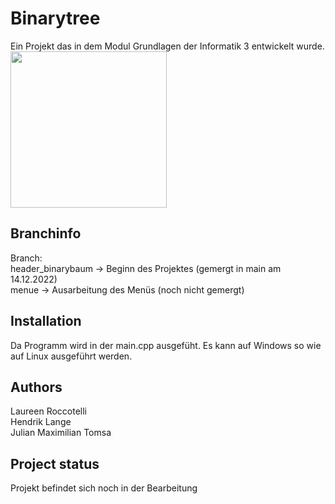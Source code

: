 # Binarytree

Ein Projekt das in dem Modul Grundlagen der Informatik 3 entwickelt wurde.
<img src="https://assets.leetcode.com/uploads/2020/11/26/tmp-tree.jpg" width="250px"/>

## Branchinfo

Branch: <br/>
header_binarybaum   -> Beginn des Projektes     (gemergt in main am 14.12.2022) <br/>
menue               -> Ausarbeitung des Menüs   (noch nicht gemergt)

## Installation
Da Programm wird in der main.cpp ausgefüht.
Es kann auf Windows so wie auf Linux ausgeführt werden.

## Authors
Laureen Roccotelli <br/>
Hendrik Lange <br/>
Julian Maximilian Tomsa

## Project status
Projekt befindet sich noch in der Bearbeitung
